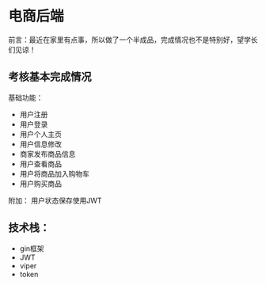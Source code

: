 # 电商后端
前言：最近在家里有点事，所以做了一个半成品，完成情况也不是特别好，望学长们见谅！
## 考核基本完成情况
基础功能：
-  用户注册
-  用户登录
-  用户个人主页
-  用户信息修改
-  商家发布商品信息
-  用户查看商品
-  用户将商品加入购物车
-  用户购买商品

附加：
用户状态保存使用JWT

## 技术栈：
-  gin框架
-  JWT
-  viper
-  token
